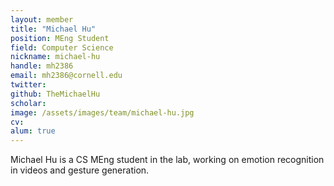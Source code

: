 ```yaml
---
layout: member
title: "Michael Hu"
position: MEng Student
field: Computer Science
nickname: michael-hu
handle: mh2386 
email: mh2386@cornell.edu
twitter: 
github: TheMichaelHu
scholar: 
image: /assets/images/team/michael-hu.jpg
cv: 
alum: true
---
```

Michael Hu is a CS MEng student in the lab, working on emotion recognition in videos and gesture generation. 

